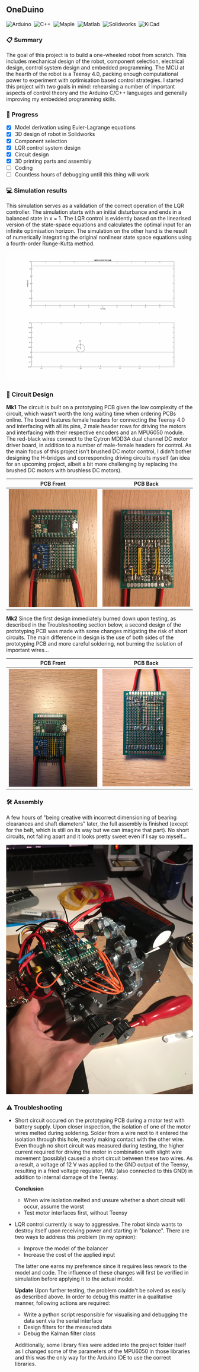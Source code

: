## OneDuino
![Arduino](https://img.shields.io/badge/-Arduino/Teensy-00979D?style=flat&logo=arduino&logoColor=white)&nbsp;
![C++](https://img.shields.io/badge/-C++-00599CA?style=flat&logo=C%2B%2B&logoColor=white)&nbsp;
![Maple](https://img.shields.io/badge/-Maple-3A6693?style=flat&logo=maple&logoColor=white)&nbsp;
![Matlab](https://img.shields.io/badge/-Matlab-007ACC?style=flat&logo=matlab&logoColor=white)&nbsp;
![Solidworks](https://img.shields.io/badge/-Solidworks-BD2C22?style=flat&logo=solidworks&logoColor=white)&nbsp;
![KiCad](https://img.shields.io/badge/-KiCad-B68E29?style=flat&logo=kicad&logoColor=white)&nbsp;

### :clipboard: Summary
The goal of this project is to build a one-wheeled robot from scratch. This includes mechanical design of the robot, component selection, electrical design, control system design and embedded programming. The MCU at the hearth of the robot is a Teensy 4.0, packing enough computational power to experiment with optimisation based control strategies. I started this project with two goals in mind: rehearsing a number of important aspects of control theory and the Arduino C/C++ languages and generally improving my embedded programming skills. 

### :construction: Progress
- [x] Model derivation using Euler-Lagrange equations
- [x] 3D design of robot in Solidworks
- [x] Component selection
- [x] LQR control system design
- [x] Circuit design
- [x] 3D printing parts and assembly
- [ ] Coding
- [ ] Countless hours of debugging untill this thing will work

### :computer: Simulation results
This simulation serves as a validation of the correct operation of the LQR controller. The simulation starts with an initial disturbance and ends in a balanced state in x = 1. The LQR control is evidently based on the linearised version of the state-space equations and calculates the optimal input for an infinite optimisation horizon. The simulation on the other hand is the result of numerically integrating the original nonlinear state space equations using a fourth-order Runge-Kutta method.

![Forward LQR Control](https://github.com/samvangysegem/onewheel/blob/main/Matlab/ForwardControl_Animation.gif)
 
### :battery: Circuit Design
**Mk1**
The circuit is built on a prototyping PCB given the low complexity of the circuit, which wasn't worth the long waiting time when ordering PCBs online. The board features female headers for connecting the Teensy 4.0 and interfacing with all its pins, 2 male header rows for driving the motors and interfacing with their respective encoders and an MPU6050 module. The red-black wires connect to the Cytron MDD3A dual channel DC motor driver board, in addition to a number of male-female headers for control. As the main focus of this project isn't brushed DC motor control, I didn't bother designing the H-bridges and corresponding driving circuits myself (an idea for an upcoming project, albeit a bit more challenging by replacing the brushed DC motors with brushless DC motors).

| PCB Front | PCB Back |
| --------- | -------- |
![](https://github.com/samvangysegem/onewheel/blob/main/Images/Front.JPG) | ![](https://github.com/samvangysegem/onewheel/blob/main/Images/Back.JPG)

**Mk2**
Since the first design immediately burned down upon testing, as described in the Troubleshooting section below, a second design of the prototyping PCB was made with some changes mitigating the risk of short circuits. The main difference in design is the use of both sides of the prototyping PCB and more careful soldering, not burning the isolation of important wires...

| PCB Front | PCB Back |
| --------- | -------- |
![](https://github.com/samvangysegem/onewheel/blob/main/Images/Front_Mk2.JPG) | ![](https://github.com/samvangysegem/onewheel/blob/main/Images/Back_Mk2.JPG)

### :hammer_and_wrench: Assembly
A few hours of "being creative with incorrect dimensioning of bearing clearances and shaft diameters" later, the full assembly is finished (except for the belt, which is still on its way but we can imagine that part). No short circuits, not falling apart and it looks pretty sweet even if I say so myself...

![](https://github.com/samvangysegem/onewheel/blob/main/Images/Assembly.JPG)

### :warning: Troubleshooting
- Short circuit occured on the prototyping PCB during a motor test with battery supply. Upon closer inspection, the isolation of one of the motor wires melted during soldering. Solder from a wire next to it entered the isolation through this hole, nearly making contact with the other wire. Even though no short circuit was measured during testing, the higher current required for driving the motor in combination with slight wire movement (possibly) caused a short circuit between these two wires. As a result, a voltage of 12 V was applied to the GND output of the Teensy, resulting in a fried voltage regulator, IMU (also connected to this GND) in addition to internal damage of the Teensy.

    **Conclusion** 
    - When wire isolation melted and unsure whether a short circuit will occur, assume the worst
    - Test motor interfaces first, without Teensy

- LQR control currently is way to aggressive. The robot kinda wants to destroy itself upon receiving power and starting in "balance". There are two ways to address this problem (in my opinion):
    - Improve the model of the balancer
    - Increase the cost of the applied input

    The latter one earns my preference since it requires less rework to the model and code. The influence of these changes will first be verified in simulation before applying it to the actual model.

    **Update** 
    Upon further testing, the problem couldn't be solved as easily as described above. In order to debug this matter in a qualitative manner, following actions are required:
     - Write a python script responsible for visualising and debugging the data sent via the serial interface
     - Design filters for the measured data
     - Debug the Kalman filter class

    Additionally, some library files were added into the project folder itself as I changed some of the parameters of the MPU6050 in those libraries and this was the only way for the Arduino IDE to use the correct libraries.


